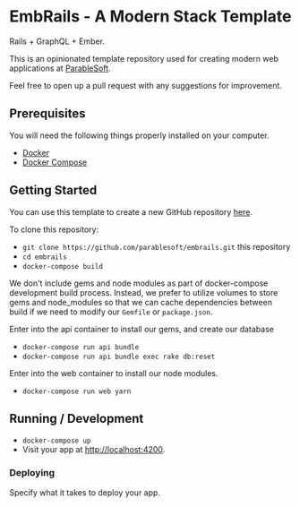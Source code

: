 # EmbRails - A Modern Stack Template

Rails + GraphQL + Ember. 

This is an opinionated template repository used for creating modern web applications at [ParableSoft](https://parablesoft.com). 

Feel free to open up a pull request with any suggestions for improvement.

## Prerequisites

You will need the following things properly installed on your computer.

* [Docker](https://www.docker.com/get-started)
* [Docker Compose](https://docs.docker.com/compose/install/)

## Getting Started

You can use this template to create a new GitHub repository [here](https://github.com/parablesoft/embrails/generate).

To clone this repository: 
* `git clone https://github.com/parablesoft/embrails.git` this repository
* `cd embrails`
* `docker-compose build`

We don't include gems and node modules as part of docker-compose development build process. Instead, we prefer to utilize volumes to store gems and node_modules so that we can cache dependencies between build if we need to modify our `Gemfile` or `package.json`. 

Enter into the api container to install our gems, and create our database 
* `docker-compose run api bundle`
* `docker-compose run api bundle exec rake db:reset`

Enter into the web container to install our node modules. 
* `docker-compose run web yarn`

## Running / Development

* `docker-compose up`
* Visit your app at [http://localhost:4200](http://localhost:4200).

### Deploying

Specify what it takes to deploy your app.